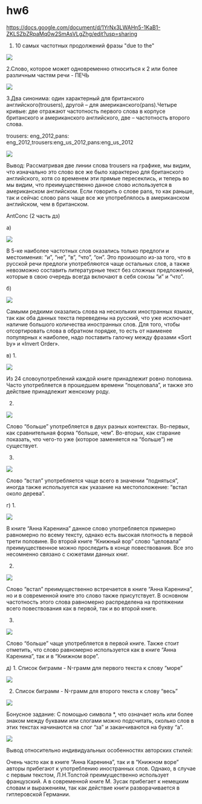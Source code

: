 # hw6
https://docs.google.com/document/d/1YrNx3LWAHn5-1KaB1-ZKLSZbZRpaMq0w2SmAsVLgZhg/edit?usp=sharing

1. 10 самых частотных продолжений фразы "due to the"

![](https://github.com/Varozanova/hw6/blob/master/2018-04-08_16-04-31.png)

2.Слово, которое может одновременно относиться к 2 или более различным частям речи - ПЕЧЬ

![](https://github.com/Varozanova/hw6/blob/master/2018-04-08_20-20-24.png)

3.Два синонима: один характерный для британского английского(trousers), другой – для американского(pans).Четыре кривые: две отражают частотность первого слова в корпусе британского и американского английского, две – частотность второго слова.

trousers: eng_2012,pans: eng_2012,trousers:eng_us_2012,pans:eng_us_2012

![](https://github.com/Varozanova/hw6/blob/master/2018-04-08_20-54-00.png)

Вывод: Рассматривая две линии слова trousers на графике, мы видим, что изначально это слово все же было характерно для британского английского, хотя со временем эти прямые пересеклись, и теперь во мы видим, что преимущественно данное слово используется в американском английском. 
Если говорить о слове pans, то как раньше, так и сейчас слово pans чаще все же употреблялось в американском английском, чем в британском.

AntConc (2 часть дз)

а) 

![](https://github.com/Varozanova/hw6/blob/master/2018-04-09_08-05-05.png)

В 5-ке наиболее частотных слов оказались только предлоги и местоимения: “и”, “не”, “в”, “что”, “он”. Это произошло из-за того, что в русской речи предлоги употребляются чаще остальных слов, а также невозможно составить литературные текст без сложных предложений, которые в свою очередь всегда включают в себя союзы “и” и “что”.

б)

![](https://github.com/Varozanova/hw6/blob/master/2018-04-09_18-26-08.png)

Самыми редкими оказались слова на нескольких иностранных языках, так как оба данных текста переведены на русский, что уже исключает наличие большого количества иностранных слов.
Для того, чтобы отсортировать слова в обратном порядке, то есть от наименее популярных к наиболее, надо поставить галочку между фразами «Sort by» и «Invert Order».

в) 1.

![](https://github.com/Varozanova/hw6/blob/master/2018-04-09_18-36-36.png)

Из 24 словоупотреблений каждой книге принадлежит ровно половина. Часто употребляется в прошедшем времени “поцеловала”, и также это действие принадлежит женскому роду.

2.

![](https://github.com/Varozanova/hw6/blob/master/2018-04-09_18-41-43.png)

Слово “больше” употребляется в двух разных контекстах. Во-первых, как сравнительная форма “больше, чем”. Во-вторых, как старание показать, что чего-то уже (которое заменяется на “больше”) не существует.

3.

![](https://github.com/Varozanova/hw6/blob/master/2018-04-09_18-49-32.png)

Слово “встал” употребляется чаще всего в значении “подняться”, иногда также используется как указание на местоположение: “встал около дерева”. 

г) 1.

![](https://github.com/Varozanova/hw6/blob/master/2018-04-09_18-53-45.png)

В книге “Анна Каренина” данное слово употребляется примерно равномерно по всему тексту, однако есть высокая плотность в первой трети половине. Во второй книге “Книжный вор” слово “целовала” преимущественное можно проследить в конце повествования. Все это несомненно связано с сюжетами данных книг.

2.

![](https://github.com/Varozanova/hw6/blob/master/2018-04-09_18-58-12.png)

Слово “встал” преимущественно встречается в книге “Анна Каренина”, но и в современной книге это слово также присутствует. В основном частотность этого слова равномерно распределена на протяжении всего повествования как в первой, так и во второй книге.

3. 

![](https://github.com/Varozanova/hw6/blob/master/2018-04-09_19-01-53.png)

Слово “больше” чаще употребляется в первой книге. Также стоит отметить, что слово равномерно используется как в книге “Анна Каренина”, так и в “Книжном воре”.

д) 1. Список биграмм - N-грамм для первого текста к слову “море”

![](https://github.com/Varozanova/hw6/blob/master/2018-04-09_19-08-24.png)

2. Список биграмм - N-грамм для второго текста к слову “весь”

![](https://github.com/Varozanova/hw6/blob/master/2018-04-09_19-15-02.png)

Бонусное задание:
 С помощью символа *, что означает ноль или более знаком между буквами или слогами можно подсчитать, сколько слов в этих текстах начинаются на слог “за” и заканчиваются на букву “а”.

![](https://github.com/Varozanova/hw6/blob/master/2018-04-09_19-22-54.png)

Вывод относительно индивидуальных особенностях авторских стилей:

Очень часто как в книге “Анна Каренина”, так и в “Книжном воре” авторы прибегают к употреблению иностранных слов. Однако, в случае с первым текстом, Л.Н.Толстой преимущественно использует французский. А в современной книге М. Зусак прибегает к немецким словам и выражениям, так как действие книги разворачивается в гитлеровской Германии.

